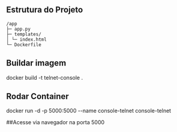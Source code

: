 ## Estrutura do Projeto

```
/app
├─ app.py
├─ templates/
│ └─ index.html
└─ Dockerfile
```
## Buildar imagem

docker build -t telnet-console .

## Rodar Container
docker run -d -p 5000:5000 --name console-telnet console-telnet

##Acesse via navegador na porta 5000

